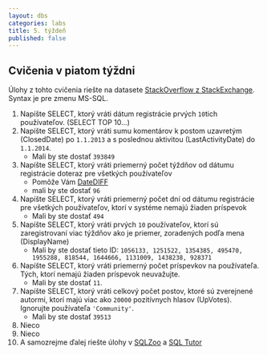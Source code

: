 ```yaml
---
layout: dbs
categories: labs
title: 5. týždeň
published: false
---
```

## Cvičenia v piatom týždni

Úlohy z tohto cvičenia riešte na datasete [StackOverflow z StackExchange](https://data.stackexchange.com/stackoverflow/query/new).
Syntax je pre zmenu MS-SQL.

1. Napíšte SELECT, ktorý vráti dátum registrácie prvých `10`tich používateľov. (SELECT TOP 10...)
2. Napíšte SELECT, ktorý vráti sumu komentárov k postom uzavretým (ClosedDate) po `1.1.2013` a s poslednou aktivitou (LastActivityDate) do `1.1.2014`.
    * Mali by ste dostať `393849`
3. Napíšte SELECT, ktorý vráti priemerný počet týždňov od dátumu registrácie doteraz pre všetkých používateľov
    * Pomôže Vám [DateDIFF](http://technet.microsoft.com/en-us/library/ms189794.aspx)
    * mali by ste dostať `96`
4. Napíšte SELECT, ktorý vráti priemerný počet dní od dátumu registrácie pre všetkých používateľov, ktorí v systéme nemajú žiaden príspevok
    * Mali by ste dostať `494`
5. Napíšte SELECT, ktorý vráti prvých `10` používateľov, ktorí sú zaregistrovaní viac týždňov ako je priemer, zoradených podľa mena (DisplayName)
    * Mali by ste dostať tieto ID: `1056133, 1251522, 1354385, 495470, 1955288, 818544, 1644666, 1131009, 1438238,
    928371`
6. Napíšte SELECT, ktorý vráti priemerný počet príspevkov na používateľa. Tých, ktorí nemajú žiaden príspevok neuvažujte.
    * Mali by ste dostať `11`.
7. Napíšte SELECT, ktorý vráti celkový počet postov, ktoré sú zverejnené autormi, ktorí majú viac ako `20000` pozitívnych hlasov (UpVotes). Ignorujte používateľa `'Community'`.
    * Mali by ste dostať `39513`
8. Nieco
9. Nieco
10. A samozrejme ďalej riešte úlohy v [SQLZoo](http://sqlzoo.net/) a [SQL Tutor](http://sqltutor.fsv.cvut.cz/cgi-bin/sqltutor)

